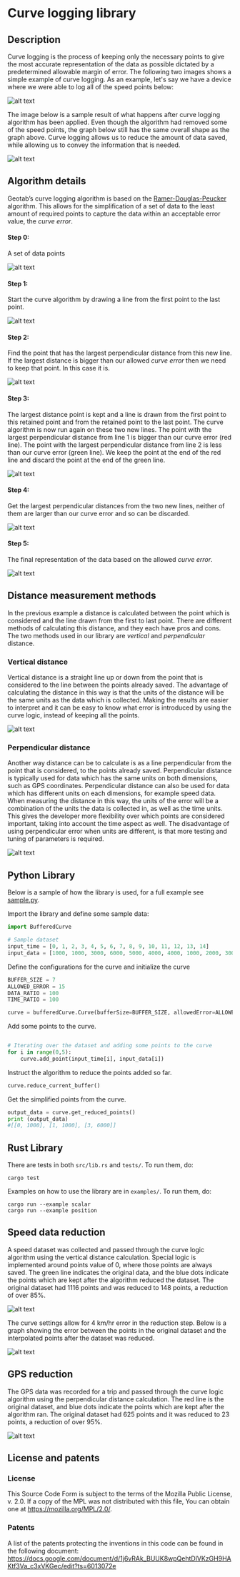 # Curve logging library

## Description
Curve logging is the process of keeping only the necessary points to give the most accurate representation of the data as possible dictated by a predetermined allowable margin of error. The following two images shows a simple example of curve logging. As an example, let's say we have a device where we were able to log all of the speed points below:

![alt text](images/image3.png "Original data")

The image below is a sample result of what happens after curve logging algorithm has been applied. Even though the algorithm had removed some of the speed points, the graph below still has the same overall shape as the graph above. Curve logging allows us to reduce the amount of data saved, while allowing us to convey the information that is needed. 

![alt text](images/image1.png "Simplified data")


## Algorithm details
Geotab’s curve logging algorithm is based on the [Ramer-Douglas-Peucker](https://en.wikipedia.org/wiki/Ramer%E2%80%93Douglas%E2%80%93Peucker_algorithm) algorithm. This allows for the simplification of a set of data to the least amount of required points to capture the data within an acceptable error value, the *curve error*.

#### Step 0: 
A set of data points

![alt text](images/step0.png "Original data")

#### Step 1:
Start the curve algorithm by drawing a line from the first point to the last point.

![alt text](images/step1.png "Step 1")

#### Step 2:
Find the point that has the largest perpendicular distance from this new line. If the largest distance is bigger than our allowed *curve error* then we need to keep that point. In this case it is.

![alt text](images/step2.png "Step 2")

#### Step 3:
The largest distance point is kept and a line is drawn from the first point to this retained point and from the retained point to the last point. The curve algorithm is now run again on these two new lines. The point with the largest perpendicular distance from line 1 is bigger than our curve error (red line). The point with the largest perpendicular distance from line 2 is less than our curve error (green line). We keep the point at the end of the red line and discard the point at the end of the green line.

![alt text](images/step3.png "Step 3")

#### Step 4:
Get the largest perpendicular distances from the two new lines, neither of them are larger than our curve error and so can be discarded.

![alt text](images/step4.png "Step 4")

#### Step 5:
The final representation of the data based on the allowed *curve error*.

![alt text](images/step5.png "Final data")


## Distance measurement methods
In the previous example a distance is calculated between the point which is considered and the line drawn from the first to last point. There are different methods of calculating this distance, and they each have pros and cons. The two methods used in our library are _vertical_ and _perpendicular_ distance. 

### Vertical distance
Vertical distance is a straight line up or down from the point that is considered to the line between the points already saved. The advantage of calculating the distance in this way is that the units of the distance will be the same units as the data which is collected. Making the results are easier to interpret and it can be easy to know what error is introduced by using the curve logic, instead of keeping all the points.

![alt text](images/vertical_error.png "Example for vertical distance")

### Perpendicular distance
Another way distance can be to calculate is as a line perpendicular from the point that is considered, to the points already saved. Perpendicular distance is typically used for data which has the same units on both dimensions, such as GPS coordinates. Perpendicular distance can also be used for data which has different units on each dimensions, for example speed data. When measuring the distance in this way, the units of the error will be a combination of the units the data is collected in, as well as the time units. This gives the developer more flexibility over which points are considered important, taking into account the time aspect as well. The disadvantage of using perpendicular error when units are different, is that more testing and tuning of parameters is required.

![alt text](images/perpendiular_gps.png "Example for perpendicular distance")

## Python Library
Below is a sample of how the library is used, for a full example see [sample.py](sample.py).


Import the library and define some sample data:

```python
import BufferedCurve

# Sample dataset
input_time = [0, 1, 2, 3, 4, 5, 6, 7, 8, 9, 10, 11, 12, 13, 14]
input_data = [1000, 1000, 3000, 6000, 5000, 4000, 4000, 1000, 2000, 3000, 2000, 4000, 5000, 6000, 6001]
```

Define the configurations for the curve and initialize the curve 
```python
BUFFER_SIZE = 7
ALLOWED_ERROR = 15
DATA_RATIO = 100
TIME_RATIO = 100

curve = bufferedCurve.Curve(bufferSize=BUFFER_SIZE, allowedError=ALLOWED_ERROR, dataRatio=DATA_RATIO, timeRatio=TIME_RATIO, errorType=bufferedCurve.Distance.PERPENDICULAR)

```

Add some points to the curve. 
```python

# Iterating over the dataset and adding some points to the curve
for i in range(0,5):
    curve.add_point(input_time[i], input_data[i])
```

Instruct the algorithm to reduce the points added so far.
```python
curve.reduce_current_buffer()
```

Get the simplified points from the curve.
```python
output_data = curve.get_reduced_points()
print (output_data) 
#[[0, 1000], [1, 1000], [3, 6000]]
```

## Rust Library
There are tests in both `src/lib.rs` and `tests/`. To run them, do:
```
cargo test
```

Examples on how to use the library are in `examples/`. To run them, do:
```
cargo run --example scalar
cargo run --example position
```

## Speed data reduction
A speed dataset was collected and passed through the curve logic algorithm using the vertical distance calculation. Special logic is implemented around points value of 0, where those points are always saved. The green line indicates the original data, and the blue dots indicate the points which are kept after the algorithm reduced the dataset. The original dataset had 1116 points and was reduced to 148 points, a reduction of over 85%.

![alt text](images/speed_reduction.png "Speed reduction")

The curve settings allow for 4 km/hr error in the reduction step. Below is a graph showing the error between the points in the original dataset and the interpolated points after the dataset was reduced.

![alt text](images/speed_reduction_error.png "Speed error")


## GPS reduction
The GPS data was recorded for a trip and passed through the curve logic algorithm using the perpendicular distance calculation. The red line is the original dataset, and blue dots indicate the points which are kept after the algorithm ran. The original dataset had 625 points and it was reduced to 23 points, a reduction of over 95%.

<!-- ![alt text](images/gps_reduction.png "Final data") -->
![alt text](images/gps_map.png "GPS data overlaid on map")


## License and patents
### License
This Source Code Form is subject to the terms of the Mozilla Public
License, v. 2.0. If a copy of the MPL was not distributed with this
file, You can obtain one at https://mozilla.org/MPL/2.0/.

### Patents
A list of the patents protecting the inventions in this code can be found in the following document: https://docs.google.com/document/d/1j6vRAk_BUUK8wpQehtDlVKzGH9HAKtf3Va_c3xVKGec/edit?ts=6013072e
